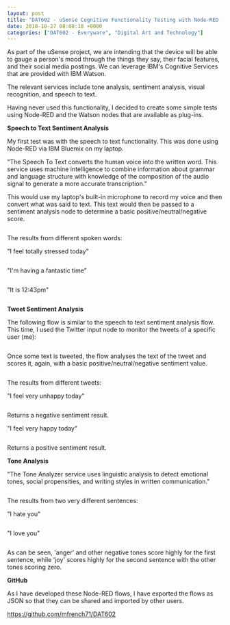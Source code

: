 ```yaml
---
layout: post
title: "DAT602 - uSense Cognitive Functionality Testing with Node-RED - Sentiment and Tone"
date: 2018-10-27 08:08:18 +0000
categories: ["DAT602 - Everyware", "Digital Art and Technology"]
---
```


As part of the uSense project, we are intending that the device will be able to gauge a person's mood through the things they say, their facial features, and their social media postings. We can leverage IBM's Cognitive Services that are provided with IBM Watson.

The relevant services include tone analysis, sentiment analysis, visual recognition, and speech to text.

Having never used this functionality, I decided to create some simple tests using Node-RED and the Watson nodes that are available as plug-ins.

**Speech to Text Sentiment Analysis**

My first test was with the speech to text functionality. This was done using Node-RED via IBM Bluemix on my laptop.

"The Speech To Text converts the human voice into the written word. This service uses machine intelligence to combine information about grammar and language structure with knowledge of the composition of the audio signal to generate a more accurate transcription."

This would use my laptop's built-in microphone to record my voice and then convert what was said to text. This text would then be passed to a sentiment analysis node to determine a basic positive/neutral/negative score.

<figure><a href="{{ site.baseurl }}/wp-content/uploads/2023/05/speech_to_text_node.png"><img src="https://www.circleseven.co.uk/wp-content/uploads/2023/05/speech_to_text_node.png" alt=""/ loading="lazy"></a></figure>

The results from different spoken words:

"I feel totally stressed today"

<figure><a href="{{ site.baseurl }}/wp-content/uploads/2023/05/Screenshot-2018-10-27-at-12.42.45.png"><img src="https://www.circleseven.co.uk/wp-content/uploads/2023/05/Screenshot-2018-10-27-at-12.42.45.png" alt=""/ loading="lazy"></a></figure>

"I'm having a fantastic time"

<figure><a href="{{ site.baseurl }}/wp-content/uploads/2023/05/Screenshot-2018-10-27-at-12.43.14.png"><img src="https://www.circleseven.co.uk/wp-content/uploads/2023/05/Screenshot-2018-10-27-at-12.43.14.png" alt=""/ loading="lazy"></a></figure>

"It is 12:43pm"

<figure><a href="{{ site.baseurl }}/wp-content/uploads/2023/05/Screenshot-2018-10-27-at-12.44.13.png"><img src="https://www.circleseven.co.uk/wp-content/uploads/2023/05/Screenshot-2018-10-27-at-12.44.13.png" alt=""/ loading="lazy"></a></figure>

**Tweet Sentiment Analysis**

The following flow is similar to the speech to text sentiment analysis flow. This time, I used the Twitter input node to monitor the tweets of a specific user (me):

<figure><a href="{{ site.baseurl }}/wp-content/uploads/2023/05/edit_twitter_input_node.png"><img src="https://www.circleseven.co.uk/wp-content/uploads/2023/05/edit_twitter_input_node.png" alt=""/ loading="lazy"></a></figure>

Once some text is tweeted, the flow analyses the text of the tweet and scores it, again, with a basic positive/neutral/negative sentiment value.

<figure><img src="https://www.circleseven.co.uk/wp-content/uploads/2023/05/Screenshot-2018-10-26-at-13.19.54.png" alt=""/ loading="lazy"></figure>

The results from different tweets:

"I feel very unhappy today"

<figure><a href="{{ site.baseurl }}/wp-content/uploads/2023/05/Screenshot-2018-10-26-at-15.44.41.png"><img src="https://www.circleseven.co.uk/wp-content/uploads/2023/05/Screenshot-2018-10-26-at-15.44.41.png" alt=""/ loading="lazy"></a></figure>

Returns a negative sentiment result.

"I feel very happy today"

<figure><a href="{{ site.baseurl }}/wp-content/uploads/2023/05/Screenshot-2018-10-26-at-15.46.14.png"><img src="https://www.circleseven.co.uk/wp-content/uploads/2023/05/Screenshot-2018-10-26-at-15.46.14.png" alt=""/ loading="lazy"></a></figure>

Returns a positive sentiment result.

**Tone Analysis**

"The Tone Analyzer service uses linguistic analysis to detect emotional tones, social propensities, and writing styles in written communication."

<figure><a href="{{ site.baseurl }}/wp-content/uploads/2023/05/Screenshot-2018-10-26-at-13.20.15.png"><img src="https://www.circleseven.co.uk/wp-content/uploads/2023/05/Screenshot-2018-10-26-at-13.20.15.png" alt=""/ loading="lazy"></a></figure>

The results from two very different sentences:

"I hate you"

<figure><a href="{{ site.baseurl }}/wp-content/uploads/2023/05/Screenshot-2018-10-26-at-15.09.36.png"><img src="https://www.circleseven.co.uk/wp-content/uploads/2023/05/Screenshot-2018-10-26-at-15.09.36.png" alt=""/ loading="lazy"></a></figure>

"I love you"

<figure><a href="{{ site.baseurl }}/wp-content/uploads/2023/05/Screenshot-2018-10-26-at-15.10.02.png"><img src="https://www.circleseven.co.uk/wp-content/uploads/2023/05/Screenshot-2018-10-26-at-15.10.02.png" alt=""/ loading="lazy"></a></figure>

As can be seen, 'anger' and other negative tones score highly for the first sentence, while 'joy' scores highly for the second sentence with the other tones scoring zero.

**GitHub**

As I have developed these Node-RED flows, I have exported the flows as JSON so that they can be shared and imported by other users.

<p><a href="https://github.com/mfrench71/DAT602" target="_blank" rel="noreferrer noopener">https://github.com/mfrench71/DAT602</a></p>
